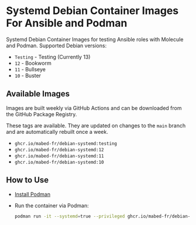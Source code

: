 # Systemd Debian Container Images For Ansible and Podman

Systemd Debian Container Images for testing Ansible roles with Molecule and Podman.
Supported Debian versions:

* `Testing` - Testing (Currently 13) 
* `12`      - Bookworm
* `11`      - Bullseye
* `10`      - Buster

## Available Images

Images are built weekly via GitHub Actions and can be downloaded from the
GitHub Package Registry.

These tags are available. They are updated on changes to the `main` branch
and are automatically rebuilt once a week.


* `ghcr.io/mabed-fr/debian-systemd:testing`
* `ghcr.io/mabed-fr/debian-systemd:12`
* `ghcr.io/mabed-fr/debian-systemd:11`
* `ghcr.io/mabed-fr/debian-systemd:10`

## How to Use

* [Install Podman](https://podman.io/getting-started/installation)
* Run the container via Podman:

  ```bash
  podman run -it --systemd=true --privileged ghcr.io/mabed-fr/debian-systemd:11
  ```
